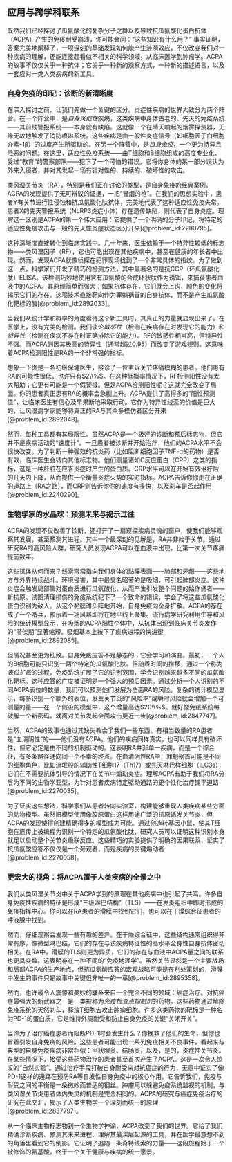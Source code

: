 ## 应用与跨学科联系

既然我们已经探讨了瓜氨酸化的复杂分子之舞以及导致抗瓜氨酸化蛋白抗体（ACPA）产生的免疫耐受崩溃，你可能会问：“这些知识有什么用？” 事实证明，答案完美地阐释了，一项深刻的基础发现如何能产生涟漪效应，不仅改变我们对一种疾病的理解，还能连接起看似不相关的科学领域，从临床医学到肿瘤学。ACPA的故事不仅仅关乎一种抗体；它关乎一种新的观察方式，一种新的描述语言，以及一套应对一类人类疾病的新工具。

### 自身免疫的印记：诊断的新清晰度

在深入探讨之前，让我们先做一个关键的区分。炎症性疾病的世界大致分为两个阵营。在一个阵营中，是*自身炎症性*疾病，这类疾病中身体古老的、先天的免疫系统——其前线警报系统——本身就有缺陷。这就像一个在晴天响起的烟雾探测器，无缘无故地触发了消防喷淋系统。这些疾病是由一般性炎症信号（如细胞因子白细胞介素-1β）的过度产生所驱动的。在另一个阵营中，是*自身免疫*，一个更为特异且险恶的问题。在这里，适应性免疫系统——由T细胞和B细胞组成的高度专业化、受过“教育”的警察部队——犯下了一个可怕的错误。它将你身体的某一部分误认为外来入侵者，并对其发起一场有针对性的、持续的、破坏性的攻击。

类风湿关节炎（RA），特别是我们正在讨论的类型，是自身免疫的经典案例。ACPA的发现提供了无可辩驳的证据，一把“冒烟的枪”。在我们的思想实验中，患者Y有关节进行性侵蚀和抗瓜氨酸化肽抗体，完美地代表了这种适应性免疫失常。患者X的先天警报系统（NLRP3炎症小体）存在遗传缺陷，则代表了自身炎症。理解这一区别是ACPA的第一个伟大应用：它提供了一个明确的分子印记，将特定的适应性免疫攻击与一般的先天性炎症状态区分开来[@problem_id:2280795]。

这种清晰度直接转化到临床实践中。几十年来，医生依赖于一个特异性较低的标志物——类风湿因子（RF），它也可能出现在其他疾病中，甚至在健康的年长者中出现。然而，发现ACPA就像侦探在犯罪现场找到了一个非常具体的指纹。为了做到这一点，科学家们开发了精巧的检测方法，其中最著名的是抗CCP（环瓜氨酸化肽）ELISA。该检测巧妙地使用含有瓜氨酸的合成环状肽作为诱饵，来捕获患者血液中的ACPA。其原理简单而强大：如果抗体存在，它们就会上钩，颜色的变化将揭示它们的存在。这项技术直接靶向作为罪魁祸首的自身抗体，而不是产生瓜氨酸化靶标的酶[@problem_id:2892033]。

当我们从统计学和概率的角度看待这个新工具时，其真正的力量就显现出来了。在医学上，没有完美的检测。我们谈论*敏感性*（检测在疾病存在时发现它的能力）和*特异性*（检测在疾病不存在时正确排除它的能力）。RF的敏感性相当高，但特异性不强。而ACPA则因其极高的特异性（通常超过$0.95$）而改变了游戏规则。这意味着ACPA检测阳性是RA的一个非常强的指标。

想象一下你是一名初级保健医生，接诊了一位主诉关节疼痛模糊的患者。他们患有RA的可能性很低，也许只有$2\\%$。在这种低概率情况下，RF检测阳性没有太大帮助；它更有可能是一个假警报。但是ACPA检测阳性呢？这就完全改变了局面。你的患者真正患有RA的概率会急剧上升。ACPA提供了高得多的“阳性预测值”，让临床医生有信心及早果断地采取行动。它作为特异性线索的价值是巨大的，让风湿病学家能够将真正的RA与其众多模仿者区分开来[@problem_id:2892048]。

然而，每种工具都有其局限性。虽然ACPA是一个极好的诊断和预后标志物，但它并不是疾病活动的“速度计”。一旦患者被诊断并开始治疗，他们的ACPA水平不会很快改变。为了判断一种强效的抗炎药（比如阻断细胞因子TNF-α的药物）是否有效，临床医生会转向其他标志物。他们测量诸如C反应蛋白（CRP）之类的指标，这是一种肝脏在应答炎症时产生的蛋白质。CRP水平可以在开始有效治疗后的几天内下降，从而提供一个衡量炎症火势的实时指标。ACPA告诉你你走在正确的道路上（RA之路），而CRP则告诉你你的速度有多快，以及刹车是否起作用[@problem_id:2240290]。

### 生物学家的水晶球：预测未来与揭示过往

ACPA的发现不仅改善了诊断，还打开了一扇窥探疾病灵魂的窗户，使我们能够观察其发展，甚至预测其进程。其中一个最深刻的见解是，RA并非始于关节。通过研究RA的高风险人群，研究人员发现ACPA可以在血液中出现，比第一次关节疼痛提前数年。

这些抗体从何而来？线索常常指向我们身体的黏膜表面——肺部和牙龈——这些地方与外界持续战斗。环境侵害，其中最臭名昭著的是吸烟，可引起肺部炎症。这种炎症会触发局部酶对蛋白质进行瓜氨酸化，从而产生引发整个问题的始作俑者——新抗原。试图清理损伤的免疫系统犯下了一个致命的错误，学会了将这些瓜氨酸化蛋白识别为敌人。从这个黏膜滩头阵地开始，自身免疫向全身扩散。ACPA的存在成了一个哨兵，预示着一场风暴即将在地平线上聚集。流行病学研究利用生存和风险的统计模型显示，在吸烟的ACPA阳性个体中，从抗体出现到临床关节炎发作的“潜伏期”显著缩短。吸烟基本上按下了疾病进程的快进键[@problem_id:2892085]。

但情况甚至更为细致。自身免疫应答不是静态的；它会学习和演变。最初，一个人的B细胞可能只识别一两个特定的瓜氨酸化肽。但随着时间的推移，通过一个称为*表位扩散*的过程，免疫系统扩展了它的识别范围，学会识别越来越多不同的瓜氨酸化靶标。这种应答的广度被证明是一个强大的预后因素。通过分析一个人识别的不同ACPA表位的数量，我们可以预测他们发展为全面RA的风险。复杂的统计模型显示，每多识别一个额外的表位，发生关节炎的“风险率”或瞬时风险就会增加一个可测量的量——在一个假设的模型中，这个增量高达$20\\%$。就好像免疫系统每破解一个新密码，就离对关节发起全面攻击更近一步[@problem_id:2847747]。

当然，ACPA的故事也通过其缺失教会了我们一些东西。有相当数量的RA患者是“血清阴性”的——他们没有ACPA。他们的疾病同样真实，也可以同样具有破坏性，但它必定是由不同的机制驱动的。这表明RA并非单一疾病，而是一个综合征，有多条路径通向同一个不幸的终点。在血清阴性RA中，罪魁祸首可能是不同的细胞角色，比如流氓般的辅助性T细胞17（Th17）或先天淋巴样细胞（ILC3s），它们在不需要抗体引导的情况下在关节中煽动炎症。理解ACPA有助于我们将RA分层为不同的生物学亚型，为针对患者疾病特定驱动通路的更个性化治疗铺平道路[@problem_id:2270035]。

为了证实这些想法，科学家们从患者转向实验室，构建能够重现人类疾病某些方面的动物模型。虽然旧模型使用像胶原蛋白这样用途广泛的抗原诱发关节炎，但ACPA的发现使得创建精确得多的模型成为可能。通过创造转基因小鼠，使其T细胞在遗传上被编程为识别一个特定的瓜氨酸化肽，研究人员可以证明这种识别本身就足以启动整个关节炎级联反应。这些精巧的实验提供了明确的因果联系，证实了抗瓜氨酸应答不仅仅是一个旁观者，而是疾病的关键煽动者[@problem_id:2270058]。

### 更宏大的视角：将ACPA置于人类疾病的全景之中

我们从类风湿关节炎中关于ACPA学到的原理在其他疾病中也引起了共鸣。许多自身免疫性疾病的特征是形成“三级淋巴结构”（TLS）——在发炎组织中即时形成的免疫指挥中心。你可以在RA患者的滑膜中找到它们，也可以在干燥综合征患者的唾液腺中找到。

然而，仔细观察会发现一些有趣的差异。在干燥综合征中，这些结构通常组织得非常有序，像微型淋巴结，它们的存在与该疾病特征性的高水平全身性自身抗体密切相关。在RA中，滑膜的TLS则更为异质，它们的存在与血液中ACPA量之间的联系也更具变数。这表明存在一种不同的“免疫地理学”。虽然关节显然是一个主要战场和局部ACPA的生产地点，但抗瓜氨酸应答的宏观战略可能是在别处策划的，滑膜中发生的事件只是故事中关键但非唯一的一章[@problem_id:2895358]。

然而，也许最令人震惊和美妙的联系来自一个完全不同的领域：癌症治疗。对抗癌症最强大的新武器之一是一类被称为*免疫检查点抑制剂*的药物。这些药物通过解除免疫系统的天然刹车，释放T细胞去攻击肿瘤细胞。许多这类药物的靶标是一种名为PD-1的蛋白质，它是维持外周耐受和防止自身免疫的关键“关闭开关”。

当你为了治疗癌症患者而阻断PD-1时会发生什么？你挽救了他们的生命，但你也冒着引发自身免疫的风险。这些患者可能出现一系列免疫相关不良事件，看起来与典型的自身免疫疾病非常相似：甲状腺炎、结肠炎，以及，是的，炎症性关节炎。在某些情况下，接受这些药物治疗的患者甚至首次产生了ACPA。这是一次令人惊叹的“自然实验”。通过治疗手段打破自身耐受来对抗癌症的行为，无意中证实了像PD-1这样的通路在预防RA等自发性自身免疫中的核心作用。它告诉我们，免疫与耐受之间的平衡是一条微妙而普适的钢丝。肿瘤用以躲避免疫系统监视的机制，与类风湿关节炎患者体内失灵的机制是完全相同的。ACPA的研究与癌症免疫治疗的研究在此交汇，揭示了人类生物学一个深刻而统一的原理[@problem_id:2837797]。

从一个临床生物标志物到一个生物学神谕，ACPA改变了我们的世界。它给了我们精确诊断疾病、预测其未来进程、理解其最深层起源的工具，并在医学最意想不到的角落里看到它的倒影。它证明了追随一条奇特线索的力量——这段旅程始于一个被修饰的氨基酸，终于一个关于健康与疾病的统一愿景。